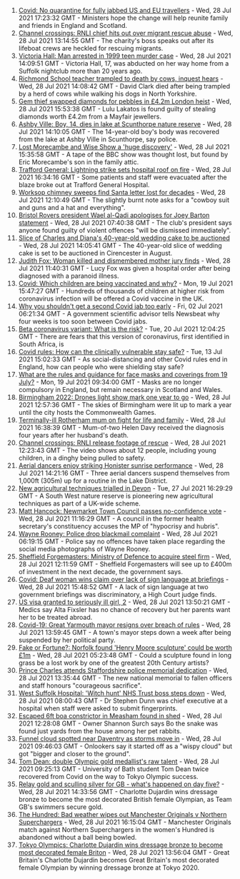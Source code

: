 1. [Covid: No quarantine for fully jabbed US and EU travellers](https://www.bbc.co.uk/news/uk-57999362) - Wed, 28 Jul 2021 17:23:32 GMT - Ministers hope the change will help reunite family and friends in England and Scotland.
2. [Channel crossings: RNLI chief hits out over migrant rescue abuse](https://www.bbc.co.uk/news/uk-england-kent-57999224) - Wed, 28 Jul 2021 13:14:55 GMT - The charity's boss speaks out after its lifeboat crews are heckled for rescuing migrants.
3. [Victoria Hall: Man arrested in 1999 teen murder case](https://www.bbc.co.uk/news/uk-england-suffolk-58002514) - Wed, 28 Jul 2021 14:09:51 GMT - Victoria Hall, 17, was abducted on her way home from a Suffolk nightclub more than 20 years ago.
4. [Richmond School teacher trampled to death by cows, inquest hears](https://www.bbc.co.uk/news/uk-england-york-north-yorkshire-57999964) - Wed, 28 Jul 2021 14:08:42 GMT - David Clark died after being trampled by a herd of cows while walking his dogs in North Yorkshire.
5. [Gem thief swapped diamonds for pebbles in £4.2m London heist](https://www.bbc.co.uk/news/uk-england-london-58000507) - Wed, 28 Jul 2021 15:53:38 GMT - Lulu Lakatos is found guilty of stealing diamonds worth £4.2m from a Mayfair jewellers.
6. [Ashby Ville: Boy, 14, dies in lake at Scunthorpe nature reserve](https://www.bbc.co.uk/news/uk-england-humber-57992157) - Wed, 28 Jul 2021 14:10:05 GMT - The 14-year-old boy's body was recovered from the lake at Ashby Ville in Scunthorpe, say police.
7. [Lost Morecambe and Wise Show a 'huge discovery'](https://www.bbc.co.uk/news/uk-england-beds-bucks-herts-57989461) - Wed, 28 Jul 2021 15:35:58 GMT - A tape of the BBC show was thought lost, but found by Eric Morecambe's son in the family attic.
8. [Trafford General: Lightning strike sets hospital roof on fire](https://www.bbc.co.uk/news/uk-england-manchester-58002628) - Wed, 28 Jul 2021 16:34:16 GMT - Some patients and staff were evacuated after the blaze broke out at Trafford General Hospital.
9. [Worksop chimney sweeps find Santa letter lost for decades](https://www.bbc.co.uk/news/uk-england-nottinghamshire-57997837) - Wed, 28 Jul 2021 12:10:49 GMT - The slightly burnt note asks for a "cowboy suit and guns and a hat and everything".
10. [Bristol Rovers president Wael al-Qadi apologises for Joey Barton statement](https://www.bbc.co.uk/news/uk-england-bristol-57990366) - Wed, 28 Jul 2021 07:40:38 GMT - The club's president says anyone found guilty of violent offences "will be dismissed immediately".
11. [Slice of Charles and Diana's 40-year-old wedding cake to be auctioned](https://www.bbc.co.uk/news/uk-england-gloucestershire-57998885) - Wed, 28 Jul 2021 14:05:41 GMT - The 40-year-old slice of wedding cake is set to be auctioned in Cirencester in August.
12. [Judith Fox: Woman killed and dismembered mother jury finds](https://www.bbc.co.uk/news/uk-england-shropshire-57997503) - Wed, 28 Jul 2021 11:40:31 GMT - Lucy Fox was given a hospital order after being diagnosed with a paranoid illness.
13. [Covid: Which children are being vaccinated and why?](https://www.bbc.co.uk/news/health-57888429) - Mon, 19 Jul 2021 15:47:27 GMT - Hundreds of thousands of children at higher risk from coronavirus infection will be offered a Covid vaccine in the UK.
14. [Why you shouldn't get a second Covid jab too early](https://www.bbc.co.uk/news/newsbeat-57682233) - Fri, 02 Jul 2021 06:21:34 GMT - A government scientific advisor tells Newsbeat why four weeks is too soon between Covid jabs.
15. [Beta coronavirus variant: What is the risk?](https://www.bbc.co.uk/news/health-55534727) - Tue, 20 Jul 2021 12:04:25 GMT - There are fears that this version of coronavirus, first identified in South Africa, is
16. [Covid rules: How can the clinically vulnerable stay safe?](https://www.bbc.co.uk/news/health-51997151) - Tue, 13 Jul 2021 15:02:33 GMT - As social-distancing and other Covid rules end in England, how can people who were shielding stay safe?
17. [What are the rules and guidance for face masks and coverings from 19 July?](https://www.bbc.co.uk/news/health-51205344) - Mon, 19 Jul 2021 09:34:00 GMT - Masks are no longer compulsory in England, but remain necessary in Scotland and Wales.
18. [Birmingham 2022: Drones light show mark one year to go](https://www.bbc.co.uk/news/uk-england-stoke-staffordshire-57999884) - Wed, 28 Jul 2021 12:57:36 GMT - The skies of Birmingham were lit up to mark a year until the city hosts the Commonwealth Games.
19. [Terminally-ill Rotherham mum on fight for life and family](https://www.bbc.co.uk/news/uk-england-south-yorkshire-58004513) - Wed, 28 Jul 2021 16:38:39 GMT - Mum-of-two Helen Davy received the diagnosis four years after her husband's death.
20. [Channel crossings: RNLI release footage of rescue](https://www.bbc.co.uk/news/uk-england-kent-57999386) - Wed, 28 Jul 2021 12:23:43 GMT - The video shows about 12 people, including young children, in a dinghy being pulled to safety.
21. [Aerial dancers enjoy striking Honister sunrise performance](https://www.bbc.co.uk/news/uk-england-cumbria-58002734) - Wed, 28 Jul 2021 14:21:16 GMT - Three aerial dancers suspend themselves from 1,000ft (305m) up for a routine in the Lake District.
22. [New agricultural techniques trialled in Devon](https://www.bbc.co.uk/news/uk-england-devon-57990881) - Tue, 27 Jul 2021 16:29:29 GMT - A South West nature reserve is pioneering new agricultural techniques as part of a UK-wide scheme.
23. [Matt Hancock: Newmarket Town Council passes no-confidence vote](https://www.bbc.co.uk/news/uk-england-suffolk-57989509) - Wed, 28 Jul 2021 11:16:29 GMT - A council in the former health secretary's constituency accuses the MP of "hypocrisy and hubris".
24. [Wayne Rooney: Police drop blackmail complaint](https://www.bbc.co.uk/news/uk-england-manchester-57989881) - Wed, 28 Jul 2021 06:19:15 GMT - Police say no offences have taken place regarding the social media photographs of Wayne Rooney.
25. [Sheffield Forgemasters: Ministry of Defence to acquire steel firm](https://www.bbc.co.uk/news/uk-england-south-yorkshire-57997858) - Wed, 28 Jul 2021 12:11:59 GMT - Sheffield Forgemasters will see up to £400m of investment in the next decade, the government says.
26. [Covid: Deaf woman wins claim over lack of sign language at briefings](https://www.bbc.co.uk/news/uk-england-leeds-57998047) - Wed, 28 Jul 2021 15:48:52 GMT - A lack of sign language at two government briefings was discriminatory, a High Court judge finds.
27. [US visa granted to seriously ill girl, 2](https://www.bbc.co.uk/news/uk-england-manchester-57990742) - Wed, 28 Jul 2021 13:50:21 GMT - Medics say Alta Fixsler has no chance of recovery but her parents want her to be treated abroad.
28. [Covid-19: Great Yarmouth mayor resigns over breach of rules](https://www.bbc.co.uk/news/uk-england-norfolk-57991590) - Wed, 28 Jul 2021 13:59:45 GMT - A town's mayor steps down a week after being suspended by her political party.
29. [Fake or Fortune?: Norfolk found 'Henry Moore sculpture' could be worth £1m](https://www.bbc.co.uk/news/uk-england-norfolk-57986891) - Wed, 28 Jul 2021 05:23:48 GMT - Could a sculpture found in long grass be a lost work by one of the greatest 20th Century artists?
30. [Prince Charles attends Staffordshire police memorial dedication](https://www.bbc.co.uk/news/uk-england-stoke-staffordshire-57983080) - Wed, 28 Jul 2021 13:35:44 GMT - The new national memorial to fallen officers and staff honours "courageous sacrifice".
31. [West Suffolk Hospital: 'Witch hunt' NHS Trust boss steps down](https://www.bbc.co.uk/news/uk-england-suffolk-57976409) - Wed, 28 Jul 2021 08:00:43 GMT - Dr Stephen Dunn was chief executive at a hospital when staff were asked to submit fingerprints.
32. [Escaped 6ft boa constrictor in Measham found in shed](https://www.bbc.co.uk/news/uk-england-leicestershire-57998239) - Wed, 28 Jul 2021 12:28:08 GMT - Owner Shannon Surch says Bo the snake was found just yards from the house among her pet rabbits.
33. [Funnel cloud spotted near Daventry as storms move in](https://www.bbc.co.uk/news/uk-england-northamptonshire-57995935) - Wed, 28 Jul 2021 09:46:03 GMT - Onlookers say it started off as a "wispy cloud" but got "bigger and closer to the ground".
34. [Tom Dean: double Olympic gold medallist's raw talent](https://www.bbc.co.uk/news/uk-england-somerset-57991792) - Wed, 28 Jul 2021 09:25:13 GMT - University of Bath student Tom Dean twice recovered from Covid on the way to Tokyo Olympic success.
35. [Relay gold and sculling silver for GB - what's happened on day five?](https://www.bbc.co.uk/sport/olympics/57993948) - Wed, 28 Jul 2021 14:33:56 GMT - Charlotte Dujardin wins dressage bronze to become the most decorated British female Olympian, as Team GB's swimmers secure gold.
36. [The Hundred: Bad weather wipes out Manchester Originals v Northern Superchargers](https://www.bbc.co.uk/sport/cricket/58003159) - Wed, 28 Jul 2021 16:15:04 GMT - Manchester Originals match against Northern Superchargers in the women's Hundred is abandoned without a ball being bowled.
37. [Tokyo Olympics: Charlotte Dujardin wins dressage bronze to become most decorated female Briton](https://www.bbc.co.uk/sport/olympics/58000595) - Wed, 28 Jul 2021 13:56:04 GMT - Great Britain's Charlotte Dujardin becomes Great Britain's most decorated female Olympian by winning dressage bronze at Tokyo 2020.
